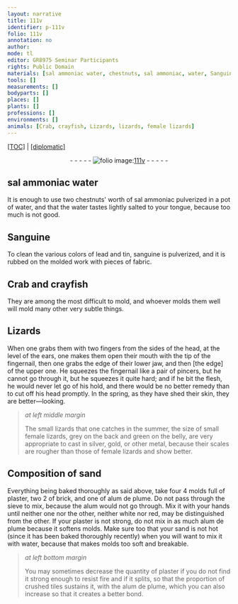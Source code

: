 ```yaml
---
layout: narrative
title: 111v
identifier: p-111v
folio: 111v
annotation: no
author:
mode: tl
editor: GR8975 Seminar Participants
rights: Public Domain
materials: [sal ammoniac water, chestnuts, sal ammoniac, water, Sanguine, lead, tin, sanguine, female lizards, sand, plaster, brick, alum de plume, alum, tiles]
tools: []
measurements: []
bodyparts: []
places: []
plants: []
professions: []
environments: []
animals: [Crab, crayfish, Lizards, lizards, female lizards]
---
```


<p><a href="{{ site.baseurl }}/translation/">[TOC]</a> | <a href="{{ site.baseurl }}/texts/p-111v_tc/">[diplomatic]</a></p><div class="folio" align="center">- - - - - <a href="http://gallica.bnf.fr/ark:/12148/btv1b10500001g/f228.image" target="_blank"><img src="https://cu-mkp.github.io/2017-workshop-edition/assets/photo-icon.png" alt="folio image: " style="display:inline-block; margin-bottom:-3px;"/>111v</a> - - - - - </div>  
  

## <span class="m">sal ammoniac water</span>

 
It is enough to use two <span class="m">chestnuts</span>' worth of <span class="m">sal ammoniac</span> pulverized in a pot of <span class="m">water</span>, and that the water tastes lightly salted to your tongue, because too much is not good.
  

## <span class="m">Sanguine</span>

 
To clean the various colors of <span class="m">lead</span> and <span class="m">tin</span>, <span class="m">sanguine</span> is pulverized, and it is rubbed on the molded work with pieces of fabric.
  

## <span class="al">Crab</span> and <span class="al">crayfish</span>

 
 They are among the most difficult to mold, and whoever molds them well will mold many other very subtle things.
  

## <span class="al">Lizards</span>

 
When one grabs them with two fingers from the sides of the head, at the level of the ears, one makes them open their mouth with the tip of the fingernail, then one grabs the edge of their lower jaw, and then [the edge] of the upper one. He squeezes the fingernail like a pair of pincers, but he cannot go through it, but he squeezes it quite hard; and if he bit the flesh, he would never let go of his hold, and there would be no better remedy than to cut off his head promptly. In the spring, as they have shed their skin, they are better—looking.
 
> *at left middle margin*
> 
> 
>   The small <span class="al">lizards</span> that one catches in the summer, the size of small <span class="al">female lizards</span>, grey on the back and green on the belly, are very appropriate to cast in silver, gold, or other metal, because their scales are rougher than those of <span class="m"><span class="al">female lizards</span></span> and show better. 
 
 
  

## Composition of <span class="m">sand</span>

 
Everything being baked thoroughly as said above, take four 4 molds full of <span class="m">plaster</span>, two 2 of <span class="m">brick</span>, and one of <span class="m">alum de plume</span>. Do not pass through the sieve to mix, because the <span class="m">alum</span> would not go through. Mix it with your hands until neither one nor the other, neither white nor red, may be distinguished from the other. If your <span class="m">plaster</span> is not strong, do not mix in as much <span class="m">alum de plume</span> because it softens molds. Make sure too that your <span class="m">sand</span> is not hot (since it has been baked thoroughly recently) when you will want to mix it with <span class="m">water</span>, because that makes molds too soft and breakable. 
 
> *at left bottom margin*
> 
> 
>   You may sometimes decrease the quantity of <span class="m">plaster</span> if you do not find it strong enough to resist fire and if it splits, so that the proportion of crushed <span class="m">tiles</span> sustains it, with the <span class="m">alum de plume</span>, which you can also increase so that it creates a better bond.
 
